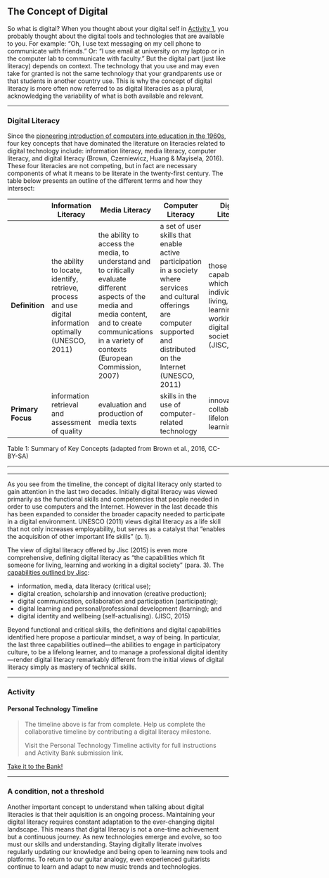 ## The Concept of Digital

So what is digital? When you thought about your digital self in [Activity 1](your-digital-self.md), you probably thought about the digital tools and technologies that are available to you. For example: “Oh, I use text messaging on my cell phone to communicate with friends.” Or: “I use email at university on my laptop or in the computer lab to communicate with faculty.” But the digital part (just like literacy) depends on context. The technology that you use and may even take for granted is not the same technology that your grandparents use or that students in another country use. This is why the concept of digital literacy is more often now referred to as digital literacies as a plural, acknowledging the variability of what is both available and relevant.

* * *

### Digital Literacy

Since the [pioneering introduction of computers into education in the 1960s](https://thejournal.com/Articles/1997/06/01/Computers-in-Education-A-Brief-History.aspx), four key concepts that have dominated the literature on literacies related to digital technology include: information literacy, media literacy, computer literacy, and digital literacy (Brown, Czerniewicz, Huang & Mayisela, 2016). These four literacies are not competing, but in fact are necessary components of what it means to be literate in the twenty-first century. The table below presents an outline of the different terms and how they intersect:

|  | Information Literacy | Media Literacy | Computer Literacy | Digital Literacy |
|---|---|---|---|---|
| **Definition** | the ability to locate, identify, retrieve, process and use digital information optimally (UNESCO, 2011) | the ability to access the media, to understand and to critically evaluate different aspects of the media and media content, and to create communications in a variety of contexts (European Commission, 2007) | a set of user skills that enable active participation in a society where services and cultural offerings are computer supported and distributed on the Internet (UNESCO, 2011) | those capabilities which fit an individual for living, learning and working in a digital society (JISC, 2015) |
| **Primary Focus** | information retrieval and assessment of quality | evaluation and production of media texts | skills in the use of computer-related technology | innovation, collaboration, lifelong learning |

Table 1: Summary of Key Concepts (adapted from Brown et al., 2016, CC-BY-SA)

<iframe src="https://elearn.waikato.ac.nz/h5p/embed.php?url=https%3A%2F%2Felearn.waikato.ac.nz%2Fpluginfile.php%2F3703665%2Fmod_h5pactivity%2Fpackage%2F0%2FDigital%2520Literacy%2520Timeline.h5p&amp;component=mod_h5pactivity" name="h5player" width="1522" height="625"
   allowfullscreen="allowfullscreen" class="h5p-player w-100 border-0"
   style="height: 0px;" id="67aeb2f85ddd167aeb2f85ddd71-h5player">
</iframe><script src="https://elearn.waikato.ac.nz/h5p/h5plib/v124/joubel/core/js/h5p-resizer.js"></script>

* * *

As you see from the timeline, the concept of digital literacy only started to gain attention in the last two decades. Initially digital literacy was viewed primarily as the functional skills and competencies that people needed in order to use computers and the Internet. However in the last decade this has been expanded to consider the broader capacity needed to participate in a digital environment. UNESCO (2011) views digital literacy as a life skill that not only increases employability, but serves as a catalyst that “enables the acquisition of other important life skills” (p. 1).

The view of digital literacy offered by Jisc (2015) is even more comprehensive, defining digital literacy as “the capabilities which fit someone for living, learning and working in a digital society” (para. 3).  The [capabilities outlined by Jisc](https://digitalcapability.jiscinvolve.org/wp/files/2015/06/1.-Digital-capabilities-6-elements.pdf):

- information, media, data literacy (critical use);
- digital creation, scholarship and innovation (creative production);
- digital communication, collaboration and participation (participating);
- digital learning and personal/professional development (learning); and
- digital identity and wellbeing (self-actualising).
(JISC, 2015)

Beyond functional and critical skills, the definitions and digital capabilities identified here propose a particular mindset, a way of being. In particular, the last three capabilities outlined—the abilities to engage in participatory culture, to be a lifelong learner, and to manage a professional digital identity—render digital literacy remarkably different from the initial views of digital literacy simply as mastery of technical skills.

* * *

### Activity
#### Personal Technology Timeline

> The timeline above is far from complete. Help us complete the collaborative timeline by contributing a digital literacy milestone.
>
> Visit the Personal Technology Timeline activity for full instructions and Activity Bank submission link.

[Take it to the Bank!](https://elearn.waikato.ac.nz/":class=button")

* * *

### A condition, not a threshold

Another important concept to understand when talking about digital literacies is that their aquisition is an ongoing process. Maintaining your digital literacy requires constant adaptation to the ever-changing digital landscape. This means that digital literacy is not a one-time achievement but a continuous journey. As new technologies emerge and evolve, so too must our skills and understanding. Staying digitally literate involves regularly updating our knowledge and being open to learning new tools and platforms. To return to our guitar analogy, even experienced guitarists continue to learn and adapt to new music trends and technologies.